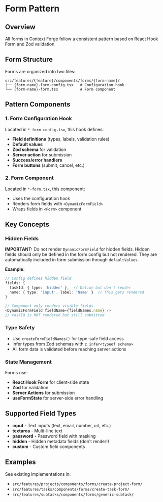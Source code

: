 # Form Pattern

## Overview

All forms in Context Forge follow a consistent pattern based on React Hook Form and Zod validation.

## Form Structure

Forms are organized into two files:

```
src/features/{feature}/components/forms/{form-name}/
├── {form-name}-form-config.tsx   # Configuration hook
└── {form-name}-form.tsx          # Form component
```

## Pattern Components

### 1. Form Configuration Hook

Located in `*-form-config.tsx`, this hook defines:
- **Field definitions** (types, labels, validation rules)
- **Default values**
- **Zod schema** for validation
- **Server action** for submission
- **Success/error handlers**
- **Form buttons** (submit, cancel, etc.)

### 2. Form Component

Located in `*-form.tsx`, this component:
- Uses the configuration hook
- Renders form fields with `<DynamicFormField>`
- Wraps fields in `<Form>` component

## Key Concepts

### Hidden Fields

**IMPORTANT:** Do not render `DynamicFormField` for hidden fields. Hidden fields should only be defined in the form config but not rendered. They are automatically included in form submission through `defaultValues`.

**Example:**
```typescript
// Config defines hidden field
fields: {
  taskId: { type: 'hidden' },  // Define but don't render
  name: { type: 'input', label: 'Name' }  // This gets rendered
}

// Component only renders visible fields
<DynamicFormField fieldName={fieldNames.name} />
// taskId is NOT rendered but still submitted
```

### Type Safety

- Use `createFormFieldNames()` for type-safe field access
- Infer types from Zod schemas with `z.infer<typeof schema>`
- All form data is validated before reaching server actions

### State Management

Forms use:
- **React Hook Form** for client-side state
- **Zod** for validation
- **Server Actions** for submission
- **useFormState** for server-side error handling

## Supported Field Types

- **input** - Text inputs (text, email, number, url, etc.)
- **textarea** - Multi-line text
- **password** - Password field with masking
- **hidden** - Hidden metadata fields (don't render!)
- **custom** - Custom field components

## Examples

See existing implementations in:
- `src/features/projects/components/forms/create-project-form/`
- `src/features/tasks/components/forms/create-task-form/`
- `src/features/subtasks/components/forms/generic-subtask/`
